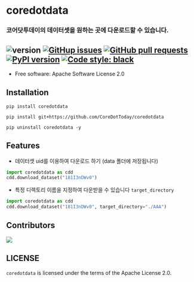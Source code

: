 # coredotdata
### 코어닷투데이의 데이터셋을 원하는 곳에 다운로드할 수 있습니다.
![version](https://img.shields.io/badge/version-0.1.0-blue)
[![GitHup issues](https://img.shields.io/github/issues/CoreDotToday/coredotdata)](https://github.com/CoreDotToday/coredotdata/issues)
[![GitHub pull requests](https://img.shields.io/github/issues-pr/CoreDotToday/coredotdata)](https://github.com/CoreDotToday/coredotdata/pulls)
[![PyPI version](https://badge.fury.io/py/coredotdata.svg)](https://badge.fury.io/py/coredotdata)
[![Code style: black](https://img.shields.io/badge/code%20style-black-000000.svg)](https://github.com/psf/black)
----------------------------

-   Free software: Apache Software License 2.0

## Installation

```
pip install coredotdata
```

```
pip install git+https://github.com/CoreDotToday/coredotdata
```

```
pip uninstall coredotdata -y
```

## Features

-   데이터셋 uid를 이용하여 다운로드 하기 (data 폴더에 저장됩니다)

```python
import coredotdata as cdd
cdd.download_dataset("181I3nDWv0")
```

-   특정 디렉토리 이름을 지정하여 다운받을 수 있습니다 `target_directory`

```python
import coredotdata as cdd
cdd.download_dataset("181I3nDWv0", target_directory="./AAA")
```


## Contributors
<a href="https://github.com/coredottoday/coredotdata/graphs/contributors">
  <img src="https://contrib.rocks/image?repo=coredottoday/coredotdata" />
</a>


## LICENSE
`coredotdata` is licensed under the terms of the Apache License 2.0.
